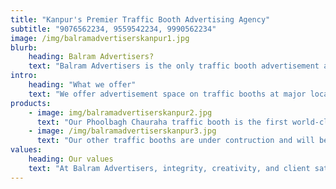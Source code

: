 ```yaml
---
title: "Kanpur's Premier Traffic Booth Advertising Agency"
subtitle: "9076562234, 9559542234, 9990562234"
image: /img/balramadvertiserskanpur1.jpg
blurb:
    heading: Balram Advertisers?
    text: "Balram Advertisers is the only traffic booth advertisement agency in Kanpur authorized to advertise at major intersections in the city center. We provide viewers with a world-class, unique experience."
intro:
    heading: "What we offer"
    text: "We offer advertisement space on traffic booths at major locations, including Bada Chauraha, Phoolbagh Chauraha, Fazalganj Chauraha, Vijay Nagar Chauraha, Rawatpur Tiraha, and Gol Chauraha."
products:
    - image: img/balramadvertiserskanpur2.jpg
      text: "Our Phoolbagh Chauraha traffic booth is the first world-class traffic booth in North India. It not only offers a world-class advertising experience but also features a state-of-the-art traffic police booth."
    - image: /img/balramadvertiserskanpur3.jpg
      text: "Our other traffic booths are under contruction and will be available soon"
values:
    heading: Our values
    text: "At Balram Advertisers, integrity, creativity, and client satisfaction are at the core of everything we do."
---
```


